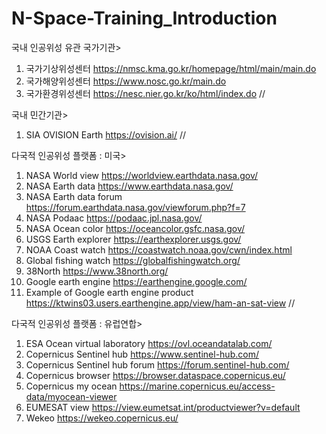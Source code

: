 # N-Space-Training_Introduction

국내 인공위성 유관 국가기관>
1. 국가기상위성센터  https://nmsc.kma.go.kr/homepage/html/main/main.do
2. 국가해양위성센터  https://www.nosc.go.kr/main.do
3. 국가환경위성센터  https://nesc.nier.go.kr/ko/html/index.do
//

국내 민간기관>
1. SIA OVISION Earth https://ovision.ai/
//

다국적 인공위성 플랫폼 : 미국>
1. NASA World view  https://worldview.earthdata.nasa.gov/
2. NASA Earth data  https://www.earthdata.nasa.gov/
3. NASA Earth data forum  https://forum.earthdata.nasa.gov/viewforum.php?f=7
4. NASA Podaac   https://podaac.jpl.nasa.gov/ 
5. NASA Ocean color  https://oceancolor.gsfc.nasa.gov/
6. USGS Earth explorer  https://earthexplorer.usgs.gov/
7. NOAA Coast watch  https://coastwatch.noaa.gov/cwn/index.html
8. Global fishing watch  https://globalfishingwatch.org/
9. 38North  https://www.38north.org/
10. Google earth engine  https://earthengine.google.com/
11. Example of Google earth engine product  https://ktwins03.users.earthengine.app/view/ham-an-sat-view
//

다국적 인공위성 플랫폼 : 유럽연합> 
1. ESA Ocean virtual laboratory   https://ovl.oceandatalab.com/
2. Copernicus Sentinel hub  https://www.sentinel-hub.com/
3. Copernicus Sentinel hub forum  https://forum.sentinel-hub.com/
4. Copernicus browser   https://browser.dataspace.copernicus.eu/
5. Copernicus my ocean  https://marine.copernicus.eu/access-data/myocean-viewer
6. EUMESAT view  https://view.eumetsat.int/productviewer?v=default
7. Wekeo  https://wekeo.copernicus.eu/
